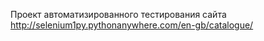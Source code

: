 Проект автоматизированного тестирования сайта http://selenium1py.pythonanywhere.com/en-gb/catalogue/